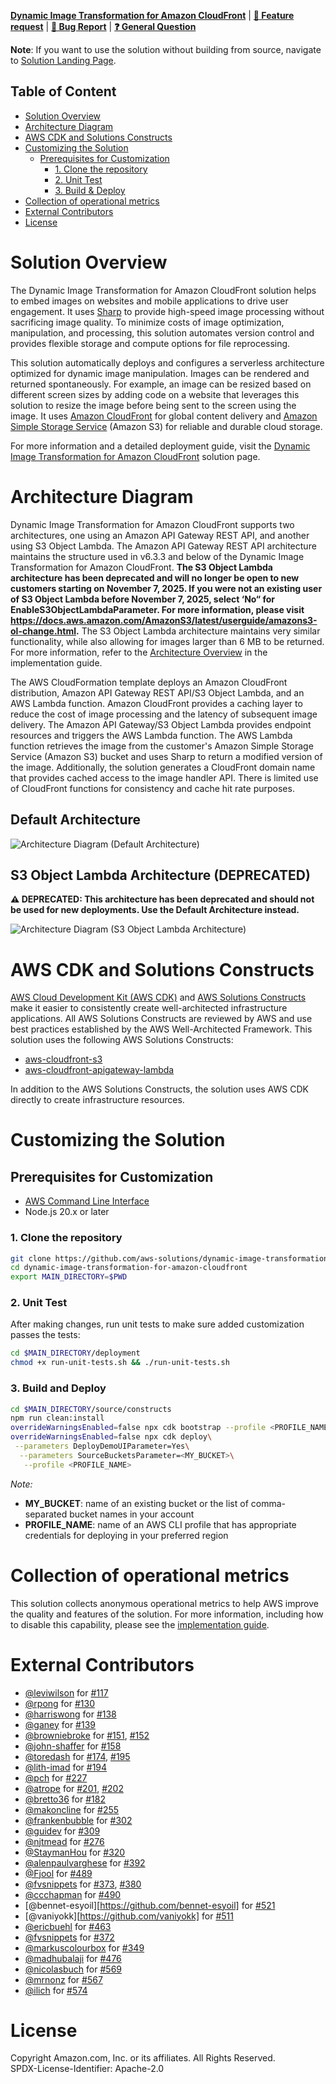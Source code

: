 **[Dynamic Image Transformation for Amazon CloudFront](https://aws.amazon.com/solutions/implementations/dynamic-image-transformation-for-amazon-cloudfront/)** | **[🚧 Feature request](https://github.com/aws-solutions/serverless-image-handler/issues/new?assignees=&labels=enhancement&template=feature_request.md&title=)** | **[🐛 Bug Report](https://github.com/aws-solutions/serverless-image-handler/issues/new?assignees=&labels=bug&template=bug_report.md&title=)** | **[❓ General Question](https://github.com/aws-solutions/serverless-image-handler/issues/new?assignees=&labels=question&template=general_question.md&title=)**

**Note**: If you want to use the solution without building from source, navigate to [Solution Landing Page](https://aws.amazon.com/solutions/implementations/dynamic-image-transformation-for-amazon-cloudfront/).

## Table of Content

- [Solution Overview](#solution-overview)
- [Architecture Diagram](#architecture-diagram)
- [AWS CDK and Solutions Constructs](#aws-cdk-and-solutions-constructs)
- [Customizing the Solution](#customizing-the-solution)
  - [Prerequisites for Customization](#prerequisites-for-customization)
    - [1. Clone the repository](#1-clone-the-repository)
    - [2. Unit Test](#2-unit-test)
    - [3. Build & Deploy](#3-build-and-deploy)
- [Collection of operational metrics](#collection-of-operational-metrics)
- [External Contributors](#external-contributors)
- [License](#license)

# Solution Overview

The Dynamic Image Transformation for Amazon CloudFront solution helps to embed images on websites and mobile applications to drive user engagement. It uses [Sharp](https://sharp.pixelplumbing.com/en/stable/) to provide high-speed image processing without sacrificing image quality. To minimize costs of image optimization, manipulation, and processing, this solution automates version control and provides flexible storage and compute options for file reprocessing.

This solution automatically deploys and configures a serverless architecture optimized for dynamic image manipulation. Images can be rendered and returned spontaneously. For example, an image can be resized based on different screen sizes by adding code on a website that leverages this solution to resize the image before being sent to the screen using the image. It uses [Amazon CloudFront](https://aws.amazon.com/cloudfront) for global content delivery and [Amazon Simple Storage Service](https://aws.amazon.com/s3) (Amazon S3) for reliable and durable cloud storage.

For more information and a detailed deployment guide, visit the [Dynamic Image Transformation for Amazon CloudFront](https://aws.amazon.com/solutions/implementations/dynamic-image-transformation-for-amazon-cloudfront/) solution page.

# Architecture Diagram

Dynamic Image Transformation for Amazon CloudFront supports two architectures, one using an Amazon API Gateway REST API, and another using S3 Object Lambda. The Amazon API Gateway REST API architecture maintains the structure used in v6.3.3 and below of the Dynamic Image Transformation for Amazon CloudFront. **The S3 Object Lambda architecture has been deprecated and will no longer be open to new customers starting on November 7, 2025. If you were not an existing user of S3 Object Lambda before November 7, 2025, select ‘No“ for EnableS3ObjectLambdaParameter. For more information, please visit https://docs.aws.amazon.com/AmazonS3/latest/userguide/amazons3-ol-change.html.** The S3 Object Lambda architecture maintains very similar functionality, while also allowing for images larger than 6 MB to be returned. For more information, refer to the [Architecture Overview](https://docs.aws.amazon.com/solutions/latest/serverless-image-handler/architecture-overview.html) in the implementation guide.

The AWS CloudFormation template deploys an Amazon CloudFront distribution, Amazon API Gateway REST API/S3 Object Lambda, and an AWS Lambda function. Amazon CloudFront provides a caching layer to reduce the cost of image processing and the latency of subsequent image delivery. The Amazon API Gateway/S3 Object Lambda provides endpoint resources and triggers the AWS Lambda function. The AWS Lambda function retrieves the image from the customer's Amazon Simple Storage Service (Amazon S3) bucket and uses Sharp to return a modified version of the image. Additionally, the solution generates a CloudFront domain name that provides cached access to the image handler API. There is limited use of CloudFront functions for consistency and cache hit rate purposes.

## Default Architecture

![Architecture Diagram (Default Architecture)](./default_architecture.png)

## S3 Object Lambda Architecture (DEPRECATED)

**⚠️ DEPRECATED: This architecture has been deprecated and should not be used for new deployments. Use the Default Architecture instead.**

![Architecture Diagram (S3 Object Lambda Architecture)](./object_lambda_architecture.png)


# AWS CDK and Solutions Constructs

[AWS Cloud Development Kit (AWS CDK)](https://aws.amazon.com/cdk/) and [AWS Solutions Constructs](https://aws.amazon.com/solutions/constructs/) make it easier to consistently create well-architected infrastructure applications. All AWS Solutions Constructs are reviewed by AWS and use best practices established by the AWS Well-Architected Framework. This solution uses the following AWS Solutions Constructs:

- [aws-cloudfront-s3](https://docs.aws.amazon.com/solutions/latest/constructs/aws-cloudfront-s3.html)
- [aws-cloudfront-apigateway-lambda](https://docs.aws.amazon.com/solutions/latest/constructs/aws-cloudfront-apigateway-lambda.html)

In addition to the AWS Solutions Constructs, the solution uses AWS CDK directly to create infrastructure resources.

# Customizing the Solution

## Prerequisites for Customization

- [AWS Command Line Interface](https://aws.amazon.com/cli/)
- Node.js 20.x or later

### 1. Clone the repository

```bash
git clone https://github.com/aws-solutions/dynamic-image-transformation-for-amazon-cloudfront.git
cd dynamic-image-transformation-for-amazon-cloudfront
export MAIN_DIRECTORY=$PWD
```


### 2. Unit Test

After making changes, run unit tests to make sure added customization passes the tests:

```bash
cd $MAIN_DIRECTORY/deployment
chmod +x run-unit-tests.sh && ./run-unit-tests.sh
```

### 3. Build and Deploy
```bash
cd $MAIN_DIRECTORY/source/constructs
npm run clean:install
overrideWarningsEnabled=false npx cdk bootstrap --profile <PROFILE_NAME>
overrideWarningsEnabled=false npx cdk deploy\
 --parameters DeployDemoUIParameter=Yes\
  --parameters SourceBucketsParameter=<MY_BUCKET>\
   --profile <PROFILE_NAME>
```

_Note:_
- **MY_BUCKET**: name of an existing bucket or the list of comma-separated bucket names in your account
- **PROFILE_NAME**: name of an AWS CLI profile that has appropriate credentials for deploying in your preferred region

# Collection of operational metrics

This solution collects anonymous operational metrics to help AWS improve the quality and features of the solution. For more information, including how to disable this capability, please see the [implementation guide](https://docs.aws.amazon.com/solutions/latest/serverless-image-handler/reference.html#anonymized-data-collection).

# External Contributors

- [@leviwilson](https://github.com/leviwilson) for [#117](https://github.com/aws-solutions/serverless-image-handler/pull/117)
- [@rpong](https://github.com/rpong) for [#130](https://github.com/aws-solutions/serverless-image-handler/pull/130)
- [@harriswong](https://github.com/harriswong) for [#138](https://github.com/aws-solutions/serverless-image-handler/pull/138)
- [@ganey](https://github.com/ganey) for [#139](https://github.com/aws-solutions/serverless-image-handler/pull/139)
- [@browniebroke](https://github.com/browniebroke) for [#151](https://github.com/aws-solutions/serverless-image-handler/pull/151), [#152](https://github.com/aws-solutions/serverless-image-handler/pull/152)
- [@john-shaffer](https://github.com/john-shaffer) for [#158](https://github.com/aws-solutions/serverless-image-handler/pull/158)
- [@toredash](https://github.com/toredash) for [#174](https://github.com/aws-solutions/serverless-image-handler/pull/174), [#195](https://github.com/aws-solutions/serverless-image-handler/pull/195)
- [@lith-imad](https://github.com/lith-imad) for [#194](https://github.com/aws-solutions/serverless-image-handler/pull/194)
- [@pch](https://github.com/pch) for [#227](https://github.com/aws-solutions/serverless-image-handler/pull/227)
- [@atrope](https://github.com/atrope) for [#201](https://github.com/aws-solutions/serverless-image-handler/pull/201), [#202](https://github.com/aws-solutions/serverless-image-handler/pull/202)
- [@bretto36](https://github.com/bretto36) for [#182](https://github.com/aws-solutions/serverless-image-handler/pull/182)
- [@makoncline](https://github.com/makoncline) for [#255](https://github.com/aws-solutions/serverless-image-handler/pull/255)
- [@frankenbubble](https://github.com/frankenbubble) for [#302](https://github.com/aws-solutions/serverless-image-handler/pull/302)
- [@guidev](https://github.com/guidev) for [#309](https://github.com/aws-solutions/serverless-image-handler/pull/309)
- [@njtmead](https://github.com/njtmead) for [#276](https://github.com/aws-solutions/serverless-image-handler/pull/276)
- [@StaymanHou](https://github.com/StaymanHou) for [#320](https://github.com/aws-solutions/serverless-image-handler/pull/320)
- [@alenpaulvarghese](https://github.com/alenpaulvarghese) for [#392](https://github.com/aws-solutions/serverless-image-handler/pull/392)
- [@Fjool](https://github.com/Fjool) for [#489](https://github.com/aws-solutions/serverless-image-handler/pull/489)
- [@fvsnippets](https://github.com/fvsnippets) for [#373](https://github.com/aws-solutions/serverless-image-handler/pull/373), [#380](https://github.com/aws-solutions/serverless-image-handler/pull/380)
- [@ccchapman](https://github.com/ccchapman) for [#490](https://github.com/aws-solutions/serverless-image-handler/pull/490)
- [@bennet-esyoil][https://github.com/bennet-esyoil] for [#521](https://github.com/aws-solutions/serverless-image-handler/pull/521)
- [@vaniyokk][https://github.com/vaniyokk] for [#511](https://github.com/aws-solutions/serverless-image-handler/pull/511)
- [@ericbuehl](https://github.com/ericbuehl) for [#463](https://github.com/aws-solutions/serverless-image-handler/pull/463)
- [@fvsnippets](https://github.com/fvsnippets) for [#372](https://github.com/aws-solutions/serverless-image-handler/pull/372)
- [@markuscolourbox](https://github.com/markuscolourbox) for [#349](https://github.com/aws-solutions/serverless-image-handler/pull/349)
- [@madhubalaji](https://github.com/madhubalaji) for [#476](https://github.com/aws-solutions/serverless-image-handler/pull/476)
- [@nicolasbuch](https://github.com/nicolasbuch) for [#569](https://github.com/aws-solutions/serverless-image-handler/pull/569)
- [@mrnonz](https://github.com/mrnonz) for [#567](https://github.com/aws-solutions/serverless-image-handler/pull/567)
- [@ilich](https://github.com/ilich) for [#574](https://github.com/aws-solutions/serverless-image-handler/pull/574)

# License

Copyright Amazon.com, Inc. or its affiliates. All Rights Reserved.   
SPDX-License-Identifier: Apache-2.0